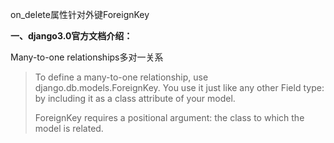 on_delete属性针对外键ForeignKey

**一、django3.0官方文档介绍：**  

Many-to-one relationships多对一关系  

> To define a many-to-one relationship, use django.db.models.ForeignKey. You
> use it just like any other Field type: by including it as a class attribute
> of your model.
>
> ForeignKey requires a positional argument: the class to which the model is
> related.

